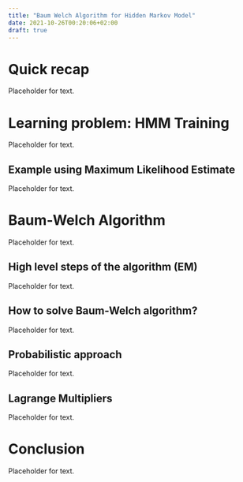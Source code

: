 ```yaml
---
title: "Baum Welch Algorithm for Hidden Markov Model"
date: 2021-10-26T00:20:06+02:00
draft: true
---
```


# Quick recap

Placeholder for text.

# Learning problem: HMM Training

Placeholder for text.

## Example using Maximum Likelihood Estimate

Placeholder for text.

# Baum-Welch Algorithm

Placeholder for text.

## High level steps of the algorithm (EM)

Placeholder for text.

## How to solve Baum-Welch algorithm?

Placeholder for text.

## Probabilistic approach

Placeholder for text.

## Lagrange Multipliers

Placeholder for text.

# Conclusion

Placeholder for text.

